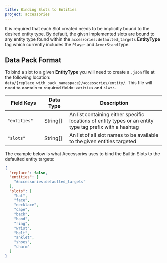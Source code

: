 ```yaml
---
title: Binding Slots to Entities
project: accessories
---
```


It is required that each Slot created needs to be implicitly bound to the desired entity type. By default, the given implemented slots are bound to any entity type found within the `accessories:defaulted_targets` **EntityType** tag which currently includes the `Player` and `ArmorStand` type. 

## Data Pack Format

To bind a slot to a given **EntityType** you will need to create a `.json` file at the following location: `data/{replace_with_pack_namespace}/accessories/entity/`. This file will need to contain to required fields: `entities` and `slots`.

| <div style="width:102px">Field Keys</div> | Data Type | Description |
|--|--|--|
| `"entities"` | String[] | An list containing either specific locations of entity types or an entity type tag prefix with a hashtag |
| `"slots"` | String[] | An list of all slot names to be available to the given entities targeted |

The example below is what Accessories uses to bind the Builtin Slots to the defaulted entity targets:

```json
{
  "replace": false,
  "entities": [
    "#accessories:defaulted_targets"
  ],
  "slots": [
    "hat",
    "face",
    "necklace",
    "cape",
    "back",
    "hand",
    "ring",
    "wrist",
    "belt",
    "anklet",
    "shoes",
    "charm"
  ]
}
```